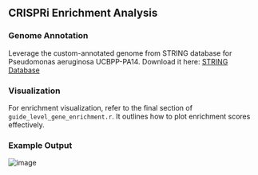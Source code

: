 ## CRISPRi Enrichment Analysis

### Genome Annotation
Leverage the custom-annotated genome from STRING database for Pseudomonas aeruginosa UCBPP-PA14. Download it here: [STRING Database](https://string-db.org/cgi/download?species=STRG0A01FJP%20(Pseudomonas+aeruginosa+UCBPP-PA14%2C+complete+genome))

### Visualization
For enrichment visualization, refer to the final section of `guide_level_gene_enrichment.r`. It outlines how to plot enrichment scores effectively.

### Example Output
![image](https://github.com/ryandward/pseudomonas_analytics/assets/6970996/ddd25c5f-f94e-43e2-b0de-663a4694db1d)



